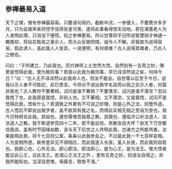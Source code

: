 ##  参禅最易入道

天下之理，惟有参禅最容易。只要语句简约，截断中流，一参便入，不要费许多岁月。只为自唐宋来将悟字说得张皇可畏，遂将此事看得惊天动地。若在湛愚老人为人发明此理，只消当下便悟，较之参禅更易。所以世尊将平日所说智慧辩才神通一概推却，将拈花极易之事示人，而大众反致罔措，诚令人不解。非我故为说得容易，假此诱人，盖此我人人皆具，一说便明，有何艰难？古人说得其难者，乃古人之陋也。

问曰：“子所建立，乃此我也。历代禅师上士忽然大悟，自然别有一玄奇之妙，哪里是悟得此我，便为极则事？若是以此我为极则事，早已谆谆然说之矣，何待今日？”曰：“古人无不谆谆然以此我命人也，但汝不能会。自世尊以后至于今日，说我以示人者不可胜纪，前已悉言。今但论不说出我字名目而以我之实示人者，何莫非我也？古人教你不要著相，试问是谁不著相？不要落空，试问是谁不落空？忽曰我悟了也，此我原是我悟，非别人也。又不著相，又不落空，又是我悟，试问不是悟得此我，悟些什么？若谓我之外更有不可说之妙理，则是心外之法，则堕外道。古人悟后不即说出我字者，盖不欲其有我之名，而得此实相无相之至诣为至也。我今日特明言此我。其始也，遵世尊惟吾独尊之教。其既也，遵临济公听法道人、说法道人之教。我于斯道参究四十二年，若不能自信，焉敢张目大呼？欲天下万世都信我说。盖有时节因缘劫数，该与天下后世之人共明此我，岂诸方之所能骂者。汝果能明此我，将千七百则公案，条条以此我参会之，不过是此我一千七百样变相。人为变相所惑，故参差异见不得相应，而此我遂入长夜。虽入长夜，而此我则自若也。我即心也，心外无法。即心即法，即法即心，是为心王，是为法王。惟大悟者能证此心王，证此法王。若谓心王法王之外 ，更有玄奇之妙，则请汝自得之，非我所能知也。当深自思惟，毋躁言，取咎不浅。”
